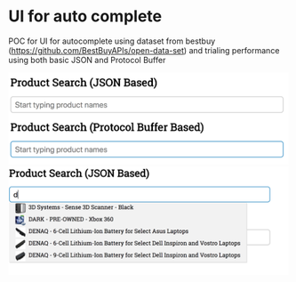 # UI for auto complete
POC for UI for autocomplete using dataset from bestbuy (https://github.com/BestBuyAPIs/open-data-set) and trialing performance using both basic JSON and Protocol Buffer

![Basic UI](docs/ui.png "Basic UI")
![Basic UI with Data](docs/ui-with-data.png "Basic UI With Data")
